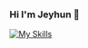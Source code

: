 ### Hi I'm Jeyhun 👋

[![My Skills](https://skillicons.dev/icons?i=java,spring,idea,gradle,docker,go,kafka,mysql,postgres,redis,postman,redis)](https://skillicons.dev)
